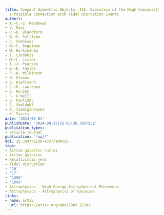 ```yaml
---
title: Compact Symmetric Objects. III. Evolution of the High-luminosity Branch and
  a Possible Connection with Tidal Disruption Events
authors:
- A.~C.~S. Readhead
- V. Ravi
- R.~D. Blandford
- A.~G. Sullivan
- J. Somalwar
- M.~C. Begelman
- M. Birkinshaw
- I. Liodakis
- M.~L. Lister
- T.~J. Pearson
- G.~B. Taylor
- P.~N. Wilkinson
- N. Globus
- S. Kiehlmann
- C.~R. Lawrence
- D. Murphy
- S. O'Neill
- V. Pavlidou
- E. Sheldahl
- A. Siemiginowska
- K. Tassis
date: '2024-02-01'
publishDate: '2024-08-17T22:05:28.766755Z'
publication_types:
- article-journal
publication: '*apj*'
doi: 10.3847/1538-4357/ad0c55
tags:
- Active galactic nuclei
- Active galaxies
- Relativistic jets
- Tidal disruption
- '16'
- '17'
- '1390'
- '1696'
- Astrophysics - High Energy Astrophysical Phenomena
- Astrophysics - Astrophysics of Galaxies
links:
- name: arXiv
  url: https://arxiv.org/abs/2303.11361
---
```

